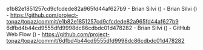 e1b82e1851257cd9cfcdede82a965fd44af627b9 - Brian Silvi () - Brian Silvi () - https://github.com/project-topaz/topaz/commit/e1b82e1851257cd9cfcdede82a965fd44af627b9
6dfbd4b44cd9555dfd9998dc86cdbdc01d478282 - Brian Silvi () - GitHub Web Flow () - https://github.com/project-topaz/topaz/commit/6dfbd4b44cd9555dfd9998dc86cdbdc01d478282
